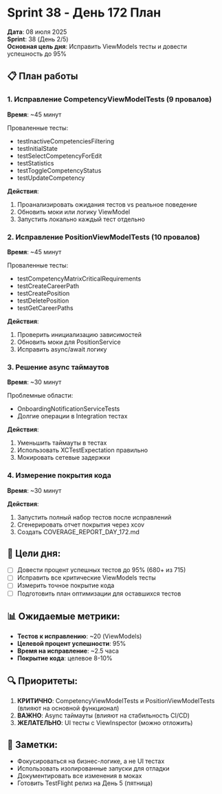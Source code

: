 # Sprint 38 - День 172 План

**Дата**: 08 июля 2025  
**Sprint**: 38 (День 2/5)  
**Основная цель дня**: Исправить ViewModels тесты и довести успешность до 95%

## 📋 План работы

### 1. Исправление CompetencyViewModelTests (9 провалов)
**Время**: ~45 минут

Проваленные тесты:
- testInactiveCompetenciesFiltering
- testInitialState  
- testSelectCompetencyForEdit
- testStatistics
- testToggleCompetencyStatus
- testUpdateCompetency

**Действия**:
1. Проанализировать ожидания тестов vs реальное поведение
2. Обновить моки или логику ViewModel
3. Запустить локально каждый тест отдельно

### 2. Исправление PositionViewModelTests (10 провалов)
**Время**: ~45 минут

Проваленные тесты:
- testCompetencyMatrixCriticalRequirements
- testCreateCareerPath
- testCreatePosition
- testDeletePosition
- testGetCareerPaths

**Действия**:
1. Проверить инициализацию зависимостей
2. Обновить моки для PositionService
3. Исправить async/await логику

### 3. Решение async таймаутов
**Время**: ~30 минут

Проблемные области:
- OnboardingNotificationServiceTests
- Долгие операции в Integration тестах

**Действия**:
1. Уменьшить таймауты в тестах
2. Использовать XCTestExpectation правильно
3. Мокировать сетевые задержки

### 4. Измерение покрытия кода
**Время**: ~30 минут

**Действия**:
1. Запустить полный набор тестов после исправлений
2. Сгенерировать отчет покрытия через xcov
3. Создать COVERAGE_REPORT_DAY_172.md

## 🎯 Цели дня:
- [ ] Довести процент успешных тестов до 95% (680+ из 715)
- [ ] Исправить все критические ViewModels тесты
- [ ] Измерить точное покрытие кода
- [ ] Подготовить план оптимизации для оставшихся тестов

## 📊 Ожидаемые метрики:
- **Тестов к исправлению**: ~20 (ViewModels)
- **Целевой процент успешности**: 95%
- **Время на исправление**: ~2.5 часа
- **Покрытие кода**: целевое 8-10%

## 🔍 Приоритеты:
1. **КРИТИЧНО**: CompetencyViewModelTests и PositionViewModelTests (влияют на основной функционал)
2. **ВАЖНО**: Async таймауты (влияют на стабильность CI/CD)
3. **ЖЕЛАТЕЛЬНО**: UI тесты с ViewInspector (можно отложить)

## 📝 Заметки:
- Фокусироваться на бизнес-логике, а не UI тестах
- Использовать изолированные запуски для отладки
- Документировать все изменения в моках
- Готовить TestFlight релиз на День 5 (пятница) 